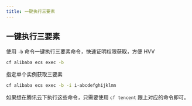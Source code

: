 ```yaml
---
title: 一键执行三要素
---
```


## 一键执行三要素

使用 `-b` 命令一键执行三要素命令，快速证明权限获取，方便 HVV

```bash
cf alibaba ecs exec -b
```

指定单个实例获取三要素

```bash
cf alibaba ecs exec -b -i i-abcdefghijklmn
```

如果想在腾讯云下执行这些命令，只需要使用 `cf tencent` 跟上对应的命令即可。

<Vssue />

<script>
export default {
    mounted () {
      this.$page.lastUpdated = "2022年7月18日"
    }
  }
</script>